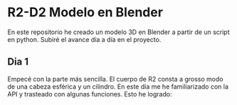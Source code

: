# R2-D2 Modelo en Blender
En este repositorio he creado un modelo 3D en Blender a partir de un script en python.
Subiré el avance día a día en el proyecto.

## Dia 1
Empecé con la parte más sencilla. El cuerpo de R2 consta a grosso modo de una cabeza esférica y un cilindro. 
En este día me he familiarizado con la API y trasteado con algunas funciones.
Esto he logrado:

